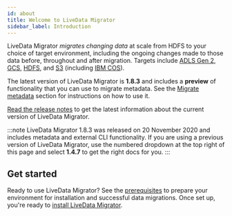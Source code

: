 ```yaml
---
id: about
title: Welcome to LiveData Migrator
sidebar_label: Introduction
---
```


LiveData Migrator _migrates changing data_ at scale from HDFS to your choice of target environment, including the ongoing changes made to those data before, throughout and after migration. Targets include  [ADLS Gen 2](https://docs.microsoft.com/en-us/azure/storage/blobs/data-lake-storage-introduction), [GCS](https://cloud.google.com/storage), [HDFS](https://hadoop.apache.org/docs/current/hadoop-project-dist/hadoop-hdfs/HdfsDesign.html), and [S3](https://hadoop.apache.org/docs/current/hadoop-aws/tools/hadoop-aws/index.html) (including [IBM COS](https://cloud.ibm.com/docs/cloud-object-storage?topic=cloud-object-storage-getting-started-cloud-object-storage)).

The latest version of LiveData Migrator is **1.8.3** and includes a **preview** of functionality that you can use to migrate metadata. See the [Migrate metadata](./connect-metastores.md) section for instructions on how to use it.

[Read the release notes](https://community.wandisco.com/s/article/WANdisco-LiveData-Migrator-Release-Notes-1-8-3) to get the latest information about the current version of LiveData Migrator.

:::note
LiveData Migrator 1.8.3 was released on 20 November 2020 and includes metadata and external CLI functionality. If you are using a previous version of LiveData Migrator, use the numbered dropdown at the top right of this page and select **1.4.7** to get the right docs for you.
:::

## Get started

Ready to use LiveData Migrator? See the [prerequisites](./prereqs.md) to prepare your environment for installation and successful data migrations. Once set up, you're ready to [install LiveData Migrator](./installation.md).

